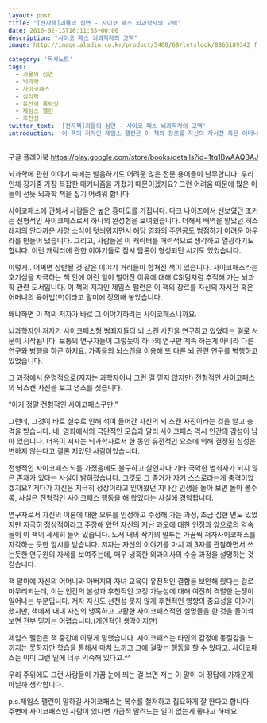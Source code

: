 ```yaml
---
layout: post
title: "[전자책]괴물의 심연 - 사이코 패스 뇌과학자의 고백"
date: 2016-02-13T16:11:35+00:00
description: "사이코 패스 뇌과학자의 고백"
image: http://image.aladin.co.kr/product/5408/68/letslook/8966189342_f.jpg

category: '독서노트'  
tags: 
  - 괴물의 심연
  - 뇌과학
  - 사이코패스
  - 심리학
  - 유전적 폭력성
  - 제임스 팰런
  - 후천성
twitter_text: '[전자책]괴물의 심연 - 사이코 패스 뇌과학자의 고백'
introduction: '이 책의 저자인 제임스 팰런은 이 책의 장르를 자신의 자서전 혹은 어머니의 육아법(&#174;)이라고 말미에 정의해 놓았습니다. 왜냐하면 이 책의 저자가 바로 그 이야기하려는 사이코패스니까요.'
---
```


구글 플레이북 <https://play.google.com/store/books/details?id=1tq1BwAAQBAJ>

뇌과학에 관한 이야기 속에는 발음하기도 어려운 많은 전문 용어들이 난무합니다. 우리 인체 장기중 가장 복잡한 매커니즘을 가졌기 때문이겠지요? 그런 어려움 때문에 많은 이들이 선뜻 뇌과학 책을 짚기 어려워 합니다.

사이코패스에 관해서 사람들은 높은 흥미도를 가집니다. 다크 나이즈에서 선보였던 조커는 전형적인 사이코패스로서 하나의 완성형을 보여줬습니다. 더해서 배역을 맡았던 히스 레저의 안타까운 사망 소식이 덧씌워지면서 해당 영화의 주인공도 범점하기 어려운 아우라를 만들어 냈습니다. 그리고, 사람들은 이 캐릭터를 매력적으로 생각하고 열광하기도 합니다. 이런 캐릭터에 관한 이야기들로 잠시 담론이 형성되던 시기도 있었습니다.

이렇게.. 어쩌면 상반될 것 같은 이야기 거리들이 합쳐진 책이 있습니다. 사이코패스라는 호기심을 자극하는 책 안에 이런 일이 벌어진 이유에 대해 CSI팀처럼 추적해 가는 뇌과학 관련 도서입니다. 이 책의 저자인 제임스 팰런은 이 책의 장르를 자신의 자서전 혹은 어머니의 육아법(&#174;)이라고 말미에 정의해 놓았습니다.

왜냐하면 이 책의 저자가 바로 그 이야기하려는 사이코패스니까요.

뇌과학자인 저자가 사이코패스형 범죄자들의 뇌 스캔 사진을 연구하고 있었다는 걸로 서문이 시작됩니다. 보통의 연구자들이 그렇듯이 하나의 연구만 계속 하는게 아니라 다른 연구와 병행을 하곤 하지요. 가족들의 뇌스캔을 이용해 또 다른 뇌 관련 연구를 병행하고 있었습니다.

그 과정에서 운명적으로(저자는 과학자이니 그런 걸 믿지 않지만) 전형적인 사이코패스의 뇌스캔 사진을 보고 냉소를 짓습니다. 

&#8220;이거 정말 전형적인 사이코패스구만.&#8221;

그런데, 그것이 바로 실수로 인해 섞여 들어간 자신의 뇌 스캔 사진이라는 것을 알고 충격을 받습니다. 네, 영화에서의 극단적인 모습과 달리 사이코패스 역시 인간의 감성이 남아 있습니다. 더욱이 저자는 뇌과학자로서 한 동안 유전적인 요소에 의해 결정된 심성은 변하지 않는다고 결론 지었던 사람이었습니다.

전형적인 사이코패스 뇌를 가졌음에도 불구하고 살인자나 기타 극악한 범죄자가 되지 않은 존재가 있다는 사실이 밝혀졌습니다. 그것도 그 증거가 자기 스스로라는게 충격이었겠지요? 게다가 자신은 지극히 정상이라고 믿어왔던 지나간 인생을 돌아 보면 돌아 볼수록, 사실은 전형적인 사이코패스 행동을 해 왔었다는 사실에 경악합니다.

연구자로서 자신의 이론에 대한 오류를 인정하고 수정해 가는 과정, 조금 심한 면도 있었지만 지극히 정상적이라고 주장해 왔던 자신의 지난 과오에 대한 인정과 앞으로의 약속들이 이 책이 세세히 들어 있습니다. 도서 내의 작가의 말투는 가끔씩 저자사이코패스를 자각하는 듯한 암시를 받습니다. 저자는 자신의 이야기를 마치 제 3자를 관찰하면서 쓰는듯한 연구원의 자세를 보여주는데, 매우 냉혹한 외과의사의 수술 과정을 설명하는 것 같습니다.

책 말미에 자신의 어머니와 아버지의 자녀 교육이 유전적인 결함을 보안해 줬다는 걸로 마무리되는데, 이는 인간의 본성과 후천적인 교정 가능성에 대해 여전히 격렬한 논쟁이 일어나는 부분입니다. 저자 자신도 선천성 못지 않게 후천적인 영향의 중요성을 이야기했지만, 책에서 내내 자신의 냉혹하고 교활한 사이코패스적인 설명들을 한 것을 돌이켜보면 전부 믿기는 어렵습니다.(개인적인 생각이지만)

제임스 팰런은 책 중간에 이렇게 말했습니다. 사이코패스는 타인의 감정에 동질감을 느끼지는 못하지만 학습을 통해서 마치 느끼고 그에 걸맞는 행동을 할 수 있다고. 사이코패스는 이미 그런 일에 너무 익숙해 있다고.^^

우리 주위에도 그런 사람들이 가끔 눈에 띄는 걸 보면 저는 이 말이 더 정답에 가까운게 아닐까 생각합니다.

p.s.제임스 팰런이 말하길 사이코패스는 복수를 철저하고 집요하게 잘 한다고 합니다. 주변에 사이코패스인 사람이 있다면 가급적 말려드는 일이 없는게 좋다고 하네요.
